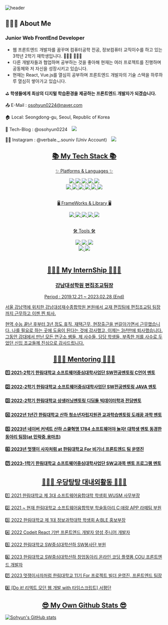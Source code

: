 ![header](https://capsule-render.vercel.app/api?type=waving&color=auto&height=300&section=header&text=Sohyun's%20Github&fontSize=90&animation=fadeIn&fontAlignY=38&desc=Web%20Frontend%20Developer&descAlignY=51&descAlign=62)

## 👩🏻‍💻 About Me

### Junior Web FrontEnd Developer
* 웹 프론트엔드 개발자를 꿈꾸며 컴퓨터공학 전공, 정보컴퓨터 교직이수를 하고 있는 3학년 2학기 재학생입니다. 👩🏻‍💻 👩🏻‍🏫
* 다른 개발자들과 협업하며 공부하는 것을 좋아해 현재는 여러 프로젝트를 진행하며 공동체와 저 자신을 성장시키고 있습니다.
* 현재는 React, Vue.js를 열심히 공부하며 프론트엔드 개발자의 기술 스택을 하루하루 열심히 쌓아가고 있습니다.

⛳ <b>학생들에게 최상의 디지털 학습환경을 제공하는 프론트엔드 개발자가 되겠습니다.</b>

📤 E-Mail : osohyun0224@naver.com

🏠 Local: Seongdong-gu, Seoul, Republic of Korea

📓 Tech-Blog : @osohyun0224
<a href="https://velog.io/@osohyun0224">
    <img 
        src="http://img.shields.io/badge/-Sohyun's%20Velog-20C997?style=flat&logo=vleog&link=https://velog.io/@osohyun0224"
        style="height : auto; margin-left : 10px; margin-right : 10px;"/>
</a>

👸🏻 Instagram : @verbale._.souniv (Univ Account) <a href="https://www.instagram.com/verbale._.souniv/">
    <img 
        src="http://img.shields.io/badge/-Instagram-white?style=flat&logo=Instagram&link=https://www.instagram.com/verbale._.souniv/"
        style="height : auto; margin-left : 10px; margin-right : 10px;"/>  

<div align=center>
	<h2>📚 My Tech Stack 📚</h2>
	<p>✨ Platforms & Languages ✨</p>
</div>
<div align="center">
	<img src="https://img.shields.io/badge/HTML5-E34F26?style=flat&logo=HTML5&logoColor=white" />
	<img src="https://img.shields.io/badge/CSS3-1572B6?style=flat&logo=CSS3&logoColor=white" />
	<img src="https://img.shields.io/badge/JavaScript-F7DF1E?style=flat&logo=JavaScript&logoColor=white" />
	<img src="https://img.shields.io/badge/TypeScript-3178C6?style=flat-square&logo=TypeScript&logoColor=white" />
	<img src="https://img.shields.io/badge/jQuery-0769AD?style=flat&logo=jQuery&logoColor=white" />
	<br>
	<img src="https://img.shields.io/badge/MySQL-4479A1?style=flat&logo=MySQL&logoColor=white" />
	<img src="https://img.shields.io/badge/MariaDB-003545?style=flat&logo=MariaDB&logoColor=white" />
	<img src="https://img.shields.io/badge/Linux-FCC624?style=flat-square&logo=Linux&logoColor=white" />
	<img src="https://img.shields.io/badge/Node.js-339933?style=flat-square&logo=Node.js&logoColor=white" />
	<img src="https://img.shields.io/badge/C-A8B9CC?style=flat-square&logo=C&logoColor=white" />
	<img src="https://img.shields.io/badge/Kotlin-7F52FF?style=flat-square&logo=Kotlin&logoColor=white" />	
</div>
<br>
<div align=center>
	<p>🖥️ FrameWorks & Library 🖥️</p>
</div>
<div align=center>
	<img src="https://img.shields.io/badge/REACT-F8DC75?style=flat&logo=ReactQuery&logoColor=white" />
	<img src="https://img.shields.io/badge/REACTNATIVE-61DAFB?style=flat&logo=ReactQuery&logoColor=white" />
	<img src="https://img.shields.io/badge/Vue.js-4FC08D?style=flat&logo=Vue.js&logoColor=white" />
	<img src="https://img.shields.io/badge/Vuetify-1867C0?style=flat&logo=Vuetify&logoColor=white" />
	<img src="https://img.shields.io/badge/Django-092E20?style=flat-square&logo=Django&logoColor=white" />
	
</div>
<br>
<div align=center>
	<p>🛠 Tools 🛠</p>
</div>
<div align=center>
	<img src="https://img.shields.io/badge/REDUX-764ABC?style=flat&logo=REDUX&logoColor=white" />
	<img src="https://img.shields.io/badge/Eclipse%20IDE-2C2255?style=flat&logo=EclipseIDE&logoColor=white" />
	<img src="https://img.shields.io/badge/Visual%20Studio%20Code-007ACC?style=flat&logo=VisualStudioCode&logoColor=white" />
	<br>
	<img src="https://img.shields.io/badge/GitHub-181717?style=flat&logo=GitHub&logoColor=white" />
	<img src="https://img.shields.io/badge/Figma-F24E1E?style=flat&logo=Figma&logoColor=white" />
</div>
<br>
<div align=center>
	<h2>🧑🏻‍💼 My InternShip 🧑🏻‍💼</h2>
</div>
<div align=center>
	<h3> 강남대성학원 편집조교팀장 </h3>
	<p> Period : 2019.12.21 ~ 2023.02.28 (End)</p>
<div align=left>
	<p> 서울 강남역에 위치한 강남대성재수종합학원 본원에서 교재 편집팀에 편집조교팀 팀장까지 근무하고 이젠 찐 퇴사.</p>
	<p> 현역 수능 끝난 후부터 3년 정도 휴직, 재택근무, 현장출근을 번갈아가면서 근무했습니다. 나를 필요로 하는 곳에 도움이 된다는 것에 감사했고, 이제는 3년만에 퇴사했습니다. 그동안 강대에서 만난 모든 연구소 쌤들, 제 사수들, 담당 학생들, 부족한 저를 사수로 두었던 신입 조교들께 진심으로 감사드립니다. </p>
</div>
</div>

<div align=center>
	<h2>👩🏻‍🏫 Mentoring 👩🏻‍🏫</h2>
</div>
<div align=left>
	<h4> 1️⃣ 2021-2학기 한림대학교 소프트웨어중심대학사업단 SW전공멘토링 C언어 멘토 </h4>
	<h4> 2️⃣ 2022-2학기 한림대학교 소프트웨어중심대학사업단 SW전공멘토링 JAVA 멘토 </h4>
	<h4> 3️⃣ 2022-2학기 한림대학교 상생러닝멘토링 디딤돌 <b>빅데이터학과</b> 전담멘토 </h4>
	<h4> 4️⃣ 2022년 1년간 한림대학교 산하 청소년자립지원관 교과학습멘토링 도래꿈 과학 멘토 </h4>
	<h4> 5️⃣ 2023년 네이버 커넥트 산하 스쿨혁명 1784 소프트웨어야 놀자! 대학생 멘토 동경한 동아리 팀장(at 민락중,용마초) </h4>
	<h4> 6️⃣ 2023년 멋쟁이 사자처럼 at 한림대학교 For 비기너 프론트엔드 팀 운영진</h4>
	<h4> 7️⃣ 2023-1학기 한림대학교 소프트웨어중심대학사업단 SW교과목 멘토 프로그램 멘토 </h4>
	
</div>
<div align=center>
	<h2>🙋🏻‍♀️ 우당탕탕 대내외활동 🙋🏻‍♀️ </h2>
</div>
<div align=left>
	<p> 1️⃣ 2021 한림대학교 제 3대 소프트웨어융합대학 학생회 WUSM 사무부장 </p>
	<p> 2️⃣ 2021 ~ 현재 한림대학교 소프트웨어융합학부 학술동아리 C:애랑 APP 라떼팀 부원 </p>
	<p> 3️⃣ 2022 한림대학교 제 1대 정보과학대학 학생회 A:BLE 홍보부장 </p>
	<p> 4️⃣ 2022 Codeit React 기반 프론트엔드 개발자 양성 주니어 개발자 </p>
	<p> 5️⃣ 2022 한림대학교 SW중심대학산하 SW봉사단 부원 </p>
	<p> 6️⃣ 2023 한림대학교 SW중심대학산하 창업동아리 온라인 코딩 플랫폼 COU 프론트엔드 개발자 </p>
	<p> 7️⃣ 2023 멋쟁이사자처럼 한림대학교 11기 For 프로젝트 빌더 운영진, 프론트엔드 팀장 </p>
	<p> 8️⃣ [Do it! 리엑트 모던 웹 개발 with 타임스크립트] 서평단 </p>
</div>
	
<div align=center>
	<h2>😎 My Own Github Stats 😎</h2>
</div>
	
![Sohyun's GitHub stats](https://github-readme-stats.vercel.app/api?username=osohyun0224&show_icons=true&theme=dracula)



